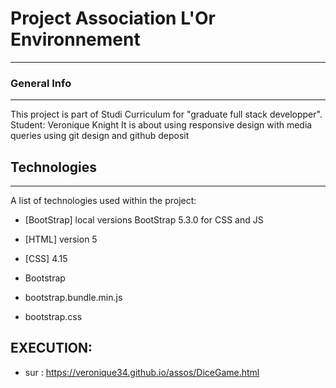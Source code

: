 # Project Association L'Or Environnement
***************************************
### General Info
***
This project is part of Studi Curriculum for 
"graduate full stack developper".
Student: Veronique Knight 
It is about using responsive design with media queries 
using git design and github deposit 
## Technologies
***
A list of technologies used within the project:
* [BootStrap] local versions BootStrap 5.3.0 for CSS and JS
* [HTML] version 5
* [CSS] 4.15 

* Bootstrap
* bootstrap.bundle.min.js
* bootstrap.css
## EXECUTION:
* sur : https://veronique34.github.io/assos/DiceGame.html

